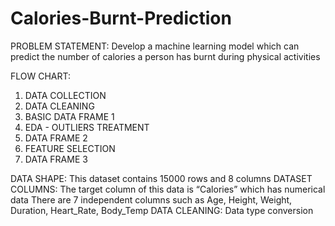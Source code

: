 # Calories-Burnt-Prediction
PROBLEM STATEMENT:
Develop a machine learning model which can predict the number of calories a person has burnt during physical activities

FLOW CHART:
1. DATA COLLECTION 
2. DATA CLEANING
3. BASIC DATA FRAME 1
4. EDA - OUTLIERS TREATMENT
5. DATA FRAME 2
6. FEATURE SELECTION
7. DATA FRAME 3
   
DATA SHAPE:
This dataset contains 15000 rows and 8 columns
DATASET COLUMNS:
The target column of this data is “Calories” which has numerical data
There are 7 independent columns such as Age, Height, Weight, Duration, Heart_Rate, Body_Temp
DATA CLEANING:
Data type conversion
